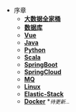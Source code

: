 * 序章
    * [**大数据全家桶**](/study/大数据全家桶/README.md)
    * [**数据库**](/study/数据库/README)
    * [**Vue**](/study/Vue/README)
    * [**Java**](/study/Java/README)
    * [**Python**](/study/Python/README)
    * [**Scala**](/study/Scala/README.md)
    * [**SpringBoot**](/study/SpringBoot/README)
    * [**SpringCloud**](/study/SpringCloud/README)
    * [**MQ**](/study/MQ/README)
    * [**Linux**](/study/Linux/README)
    * [**Elastic-Stack**](/study/Elastic-Stack/README)
    * [**Docker**](/study/Docker/README)
**<small>待更新...</small>*

